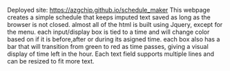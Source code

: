 Deployed site: https://azgchip.github.io/schedule_maker
This webpage creates a simple schedule that keeps imputed text saved as long as the browser is not closed. almost all of the html is built using Jquery, except for the menu.
each input/display box is tied to a time and will change color based on if it is before,after or during its asigned time. each box also has a bar that will transition from green to red as time passes, giving a visual display of time left in the hour. 
Each text field supports multiple lines and can be resized to fit more text.
